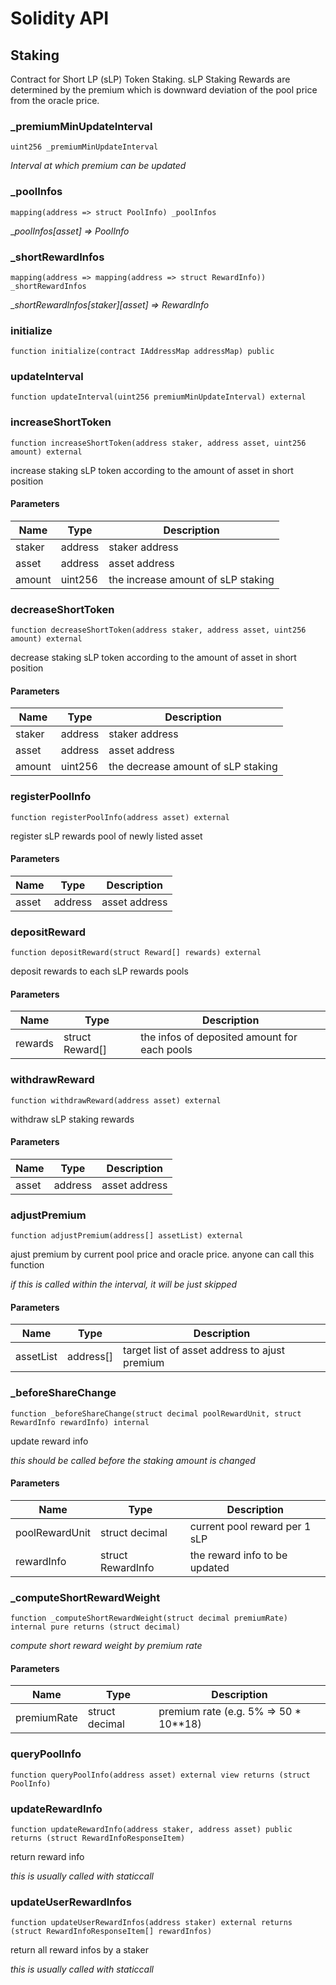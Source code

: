 # Solidity API

## Staking

Contract for Short LP (sLP) Token Staking.
sLP Staking Rewards are determined by the premium which
is downward deviation of the pool price from the oracle price.

### _premiumMinUpdateInterval

```solidity
uint256 _premiumMinUpdateInterval
```

_Interval at which premium can be updated_

### _poolInfos

```solidity
mapping(address => struct PoolInfo) _poolInfos
```

__poolInfos[asset] => PoolInfo_

### _shortRewardInfos

```solidity
mapping(address => mapping(address => struct RewardInfo)) _shortRewardInfos
```

__shortRewardInfos[staker][asset] => RewardInfo_

### initialize

```solidity
function initialize(contract IAddressMap addressMap) public
```

### updateInterval

```solidity
function updateInterval(uint256 premiumMinUpdateInterval) external
```

### increaseShortToken

```solidity
function increaseShortToken(address staker, address asset, uint256 amount) external
```

increase staking sLP token according to the amount of asset in short position

#### Parameters

| Name | Type | Description |
| ---- | ---- | ----------- |
| staker | address | staker address |
| asset | address | asset address |
| amount | uint256 | the increase amount of sLP staking |

### decreaseShortToken

```solidity
function decreaseShortToken(address staker, address asset, uint256 amount) external
```

decrease staking sLP token according to the amount of asset in short position

#### Parameters

| Name | Type | Description |
| ---- | ---- | ----------- |
| staker | address | staker address |
| asset | address | asset address |
| amount | uint256 | the decrease amount of sLP staking |

### registerPoolInfo

```solidity
function registerPoolInfo(address asset) external
```

register sLP rewards pool of newly listed asset

#### Parameters

| Name | Type | Description |
| ---- | ---- | ----------- |
| asset | address | asset address |

### depositReward

```solidity
function depositReward(struct Reward[] rewards) external
```

deposit rewards to each sLP rewards pools

#### Parameters

| Name | Type | Description |
| ---- | ---- | ----------- |
| rewards | struct Reward[] | the infos of deposited amount for each pools |

### withdrawReward

```solidity
function withdrawReward(address asset) external
```

withdraw sLP staking rewards

#### Parameters

| Name | Type | Description |
| ---- | ---- | ----------- |
| asset | address | asset address |

### adjustPremium

```solidity
function adjustPremium(address[] assetList) external
```

ajust premium by current pool price and oracle price. anyone can call this function

_if this is called within the interval, it will be just skipped_

#### Parameters

| Name | Type | Description |
| ---- | ---- | ----------- |
| assetList | address[] | target list of asset address to ajust premium |

### _beforeShareChange

```solidity
function _beforeShareChange(struct decimal poolRewardUnit, struct RewardInfo rewardInfo) internal
```

update reward info

_this should be called before the staking amount is changed_

#### Parameters

| Name | Type | Description |
| ---- | ---- | ----------- |
| poolRewardUnit | struct decimal | current pool reward per 1 sLP |
| rewardInfo | struct RewardInfo | the reward info to be updated |

### _computeShortRewardWeight

```solidity
function _computeShortRewardWeight(struct decimal premiumRate) internal pure returns (struct decimal)
```

_compute short reward weight by premium rate_

#### Parameters

| Name | Type | Description |
| ---- | ---- | ----------- |
| premiumRate | struct decimal | premium rate (e.g. 5% => 50 * 10**18) |

### queryPoolInfo

```solidity
function queryPoolInfo(address asset) external view returns (struct PoolInfo)
```

### updateRewardInfo

```solidity
function updateRewardInfo(address staker, address asset) public returns (struct RewardInfoResponseItem)
```

return reward info

_this is usually called with staticcall_

### updateUserRewardInfos

```solidity
function updateUserRewardInfos(address staker) external returns (struct RewardInfoResponseItem[] rewardInfos)
```

return all reward infos by a staker

_this is usually called with staticcall_

